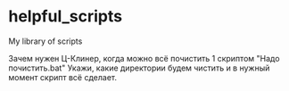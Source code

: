 # helpful_scripts
My library of scripts

Зачем нужен Ц-Клинер, когда можно всё почистить 1 скриптом "Надо почистить.bat"
Укажи, какие директории будем чистить и в нужный момент скрипт всё сделает.
